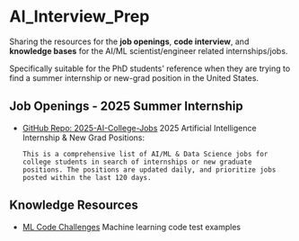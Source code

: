 # AI_Interview_Prep
Sharing the resources for the **job openings**, **code interview**, and **knowledge bases** for the AI/ML scientist/engineer related internships/jobs.

Specifically suitable for the PhD students' reference when they are trying to find a summer internship or new-grad position in the United States.


## Job Openings - 2025 Summer Internship
- [GitHub Repo: 2025-AI-College-Jobs](https://github.com/speedyapply/2025-AI-College-Jobs?tab=readme-ov-file)
  2025 Artificial Intelligence Internship & New Grad Positions:

  ```This is a comprehensive list of AI/ML & Data Science jobs for college students in search of internships or new graduate positions. The positions are updated daily, and prioritize jobs posted within the last 120 days.```


## Knowledge Resources
- [ML Code Challenges](https://www.deep-ml.com/)
  Machine learning code test examples
